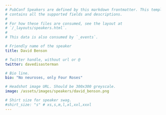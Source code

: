```yaml
---
# PubConf Speakers are defined by this markdown frontmatter. This template
# contains all the supported fields and descriptions.
#
# For how these files are consumed, see the layout at
# `/_layouts/speakers.html`.
#
# This data is also consumed by `_events`.

# Friendly name of the speaker
title: David Benson

# Twitter handle, without url or @
twitter: davedisasterman

# Bio line.
bio: "No neuroses, only Four Roses"

# Headshot image URL. Should be 300x300 greyscale.
image: /assets/images/speakers/david_benson.png

# Shirt size for speaker swag.
#shirt_size: "s" # xs,s,m,l,xl,xxl,xxxl
---
```

